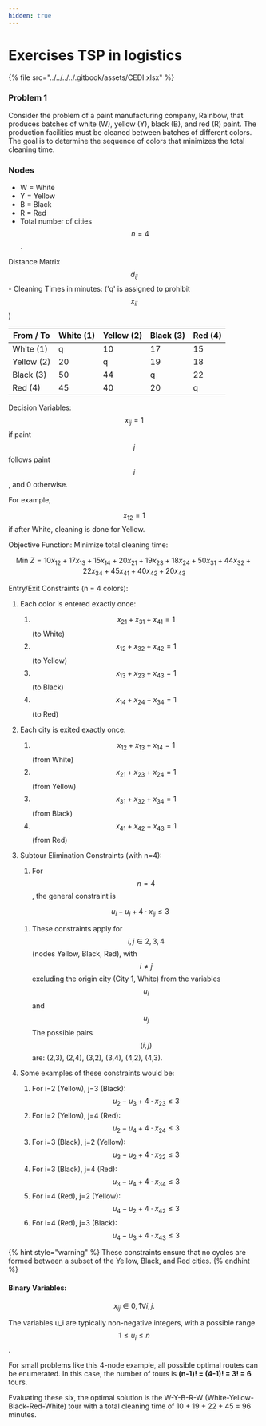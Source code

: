 ```yaml
---
hidden: true
---
```


# Exercises TSP in logistics

{% file src="../../../../.gitbook/assets/CEDI.xlsx" %}

### Problem 1

Consider the problem of a paint manufacturing company, Rainbow, that produces batches of white (W), yellow (Y), black (B), and red (R) paint. The production facilities must be cleaned between batches of different colors. The goal is to determine the sequence of colors that minimizes the total cleaning time.

### Nodes 

* &#x20;W = White&#x20;
* &#x20;Y = Yellow&#x20;
* &#x20;B = Black&#x20;
* &#x20;R = Red&#x20;
* Total number of cities $$n = 4$$.

Distance Matrix $$d_{ij}$$ - Cleaning Times in minutes: ('q' is assigned to prohibit $$x_{ii}$$)

| From / To  | White (1) | Yellow (2) | Black (3) | Red (4) |
| ---------- | --------- | ---------- | --------- | ------- |
| White (1)  | q         | 10         | 17        | 15      |
| Yellow (2) | 20        | q          | 19        | 18      |
| Black (3)  | 50        | 44         | q         | 22      |
| Red (4)    | 45        | 40         | 20        | q       |

Decision Variables: $$x_{ij} = 1$$ if paint $$j$$ follows paint $$i$$, and 0 otherwise.&#x20;

For example,&#x20;

$$x_{12} = 1$$ if after White, cleaning is done for Yellow.&#x20;

Objective Function: Minimize total cleaning time:&#x20;

$$\text{Min } Z = 10x_{12} + 17x_{13} + 15x_{14} + 20x_{21} + 19x_{23} + 18x_{24} + 50x_{31} + 44x_{32} + 22x_{34} + 45x_{41} + 40x_{42} + 20x_{43}$$&#x20;

Entry/Exit Constraints (n = 4 colors):

1. Each color is entered exactly once:&#x20;
   1. $$x_{21} + x_{31} + x_{41} = 1$$ (to White)
   2. $$x_{12} + x_{32} + x_{42} = 1$$ (to Yellow)&#x20;
   3. $$x_{13} + x_{23} + x_{43} = 1$$ (to Black)&#x20;
   4. $$x_{14} + x_{24} + x_{34} = 1$$ (to Red)
2. Each city is exited exactly once:&#x20;
   1. $$x_{12} + x_{13} + x_{14} = 1$$ (from White)&#x20;
   2. $$x_{21} + x_{23} + x_{24} = 1$$ (from Yellow)&#x20;
   3. $$x_{31} + x_{32} + x_{34} = 1$$ (from Black)&#x20;
   4. $$x_{41} + x_{42} + x_{43} = 1$$ (from Red)
3.  Subtour Elimination Constraints (with n=4):&#x20;

    1. For $$n=4$$, the general constraint is&#x20;

    $$u_i - u_j + 4 \cdot x_{ij} \leq 3$$

    1. These constraints apply for $$i, j \in {2, 3, 4}$$ (nodes Yellow, Black, Red), with $$i \neq j$$ excluding the origin city (City 1, White) from the variables $$u_i$$ and $$u_j$$ The possible pairs $$(i,j)$$ are: (2,3), (2,4), (3,2), (3,4), (4,2), (4,3).
4. Some examples of these constraints would be:&#x20;
   1. For i=2 (Yellow), j=3 (Black): $$u_2 - u_3 + 4 \cdot x_{23} \leq 3$$
   2. For i=2 (Yellow), j=4 (Red): $$u_2 - u_4 + 4 \cdot x_{24} \leq 3$$
   3. For i=3 (Black), j=2 (Yellow): $$u_3 - u_2 + 4 \cdot x_{32} \leq 3$$
   4. For i=3 (Black), j=4 (Red):  $$u_3 - u_4 + 4 \cdot x_{34} \leq 3$$
   5. For i=4 (Red), j=2 (Yellow): $$u_4 - u_2 + 4 \cdot x_{42} \leq 3$$
   6. For i=4 (Red), j=3 (Black): $$u_4 - u_3 + 4 \cdot x_{43} \leq 3$$

{% hint style="warning" %}
These constraints ensure that no cycles are formed between a subset of the Yellow, Black, and Red cities.
{% endhint %}

#### Binary Variables:&#x20;

$$x_{ij} \in {0, 1} \forall i, j.$$&#x20;

The variables u\_i are typically non-negative integers, with a possible range $$1 \leq u_i \leq n$$.&#x20;

For small problems like this 4-node example, all possible optimal routes can be enumerated. In this case, the number of tours is **(n-1)! = (4-1)! = 3! = 6** tours.&#x20;

Evaluating these six, the optimal solution is the W-Y-B-R-W (White-Yellow-Black-Red-White) tour with a total cleaning time of 10 + 19 + 22 + 45 = 96 minutes.

